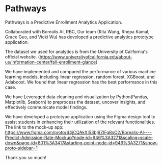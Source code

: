 # Pathways
Pathways is a Predictive Enrollment Analytics Application.

Collaborated with Borealis AI, RBC, Our team (Rita Wang, Rhepa Kamal, Grace Guo, and Vicki Wu) has developed a predictive analytics prototype application.  

The dataset we used for analytics is from the University of California's official website. (https://www.universityofcalifornia.edu/about-us/information-center/fall-enrollment-glance)

We have implemented and compared the performance of various machine learning models, including linear regression, random forest, XGBoost, and Adaboost. We found that linear regression has the best performance in this case.

We have Leveraged data cleaning and visualization by Python(Pandas, Matplotlib, Seaborn) to preprocess the dataset, uncover insights, and effectively communicate model findings.

We have developed a prototype application using the Figma design tool to assist students in enhancing their utilization of the relevant functionalities. The link to the mock-up app: https://www.figma.com/proto/44jCQAkXI53bj9ZIFgBsO2/Borealis-AI----Predict-Admission-Rate-Mockup?node-id=946%3A3271&scaling=scale-down&page-id=801%3A3417&starting-point-node-id=946%3A3271&show-proto-sidebar=1

Thank you so much!
